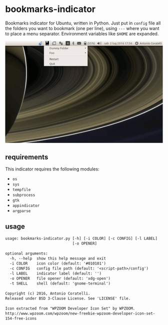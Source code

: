 # bookmarks-indicator
Bookmarks indicator for Ubuntu, written in Python.
Just put in `config` file all the folders you want to bookmark (one per line),
using `---` where you want to place a menu separator.
Environment variables like `$HOME` are expanded.

![example](https://raw.githubusercontent.com/antoniocoratelli/bookmarks-indicator/master/res/animation.gif)

## requirements

This indicator requires the following modules:
- `os`
- `sys`
- `tempfile`
- `subprocess`
- `gtk`
- `appindicator`
- `argparse`

## usage
```
usage: bookmarks-indicator.py [-h] [-i COLOR] [-c CONFIG] [-l LABEL]
                              [-o OPENER]

optional arguments:
  -h, --help  show this help message and exit
  -i COLOR    icon color (default: '#010101')
  -c CONFIG   config file path (default: '<script-path>/config')
  -l LABEL    indicator label (default: '')
  -o OPENER   file opener (default: 'xdg-open')
  -t SHELL    shell (default: 'gnome-terminal')

Copyright (c) 2016, Antonio Coratelli.
Released under BSD 3-Clause License. See 'LICENSE' file.

Icon extracted from "WPZOOM Developer Icon Set" by WPZOOM.
http://www.wpzoom.com/wpzoom/new-freebie-wpzoom-developer-icon-set-154-free-icons
```
